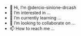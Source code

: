 - 👋 Hi, I’m @dercio-sinione-drcash
- 👀 I’m interested in ...
- 🌱 I’m currently learning ...
- 💞️ I’m looking to collaborate on ...
- 📫 How to reach me ...

<!---
dercio-sinione-drcash/dercio-sinione-drcash is a ✨ special ✨ repository because its `README.md` (this file) appears on your GitHub profile.
You can click the Preview link to take a look at your changes.
--->
